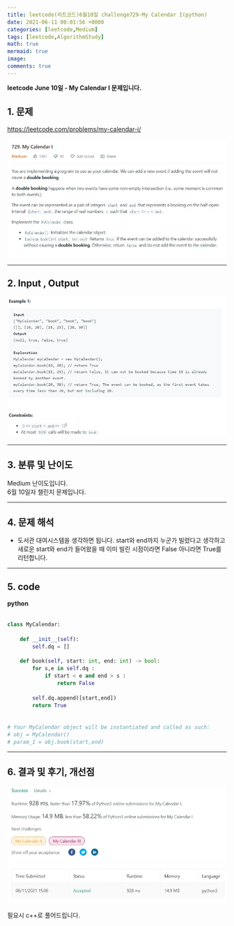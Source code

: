```yaml
---
title: leetcode(리트코드)6월10일 challenge729-My Calendar I(python)
date: 2021-06-11 00:01:56 +0800
categories: [leetcode,Medium]
tags: [leetcode,AlgorithmStudy]
math: true
mermaid: true
image: 
comments: true
---
```


**leetcode June 10일 - My Calendar I 문제입니다.**

## 1. 문제
<https://leetcode.com/problems/my-calendar-i/>  

![](/assets/img/sample/leetcode/729/Problem.JPG)  

-----  

## 2. Input , Output

![](/assets/img/sample/leetcode/729/input.JPG)  


-----  

## 3. 분류 및 난이도

Medium 난이도입니다.  
6월 10일자 챌린지 문제입니다. 

-----  

## 4. 문제 해석

- 도서관 대여시스템을 생각하면 됩니다. start와 end까지 누군가 빌렸다고 생각하고 새로운 start와 end가 들어왔을 때 이미 빌린 시점이라면 False 아니라면 True를 리턴합니다.




-----  

## 5. code


**python**

```python

class MyCalendar:

    def __init__(self):
        self.dq = []

    def book(self, start: int, end: int) -> bool:
        for s,e in self.dq : 
            if start < e and end > s : 
                return False
        
        self.dq.append([start,end])
        return True


# Your MyCalendar object will be instantiated and called as such:
# obj = MyCalendar()
# param_1 = obj.book(start,end)
```


-----

## 6. 결과 및 후기, 개선점

![](/assets/img/sample/leetcode/729/result.JPG)  

필요시 c++로 풀어드립니다.




